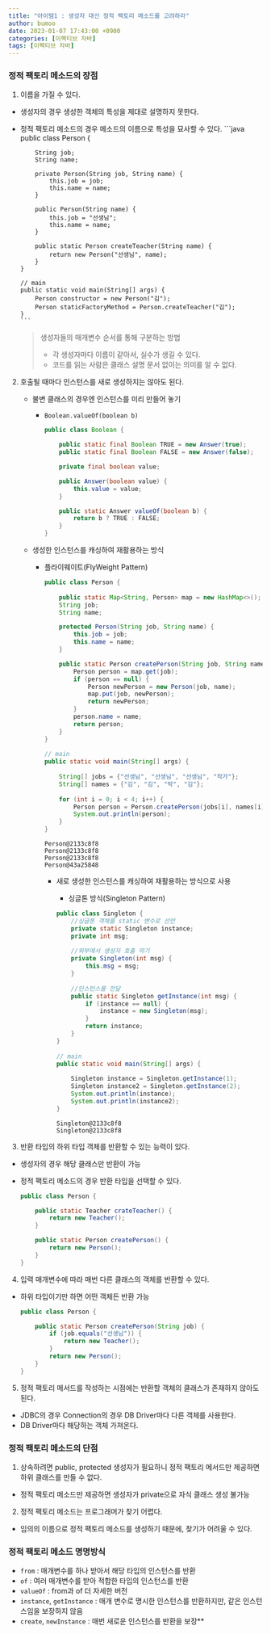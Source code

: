 ```yaml
---
title: "아이템1 : 생성자 대신 정적 팩토리 메소드를 고려하라"
author: bumoo
date: 2023-01-07 17:43:00 +0900
categories: [이펙티브 자바]
tags: [이펙티브 자바]
---
```


### 정적 팩토리 메소드의 장점

1. 이름을 가질 수 있다.
- 생성자의 경우 생성한 객체의 특성을 제대로 설명하지 못한다.
- 정적 팩토리 메소드의 경우 메소드의 이름으로 특성을 묘사할 수 있다.
      ```java
      public class Person {
    
          String job;
          String name;
    
          private Person(String job, String name) {
              this.job = job;
              this.name = name;
          }
    
          public Person(String name) {
              this.job = "선생님";
              this.name = name;
          }
    
          public static Person createTeacher(String name) {
              return new Person("선생님", name);
          }
      }
  
      // main
      public static void main(String[] args) {
          Person constructor = new Person("김");
          Person staticFactoryMethod = Person.createTeacher("김");
      }
      ```

    > 생성자들의 매개변수 순서를 통해 구분하는 방법
    > * 각 생성자마다 이름이 같아서, 실수가 생길 수 있다.
    > * 코드를 읽는 사람은 클래스 설명 문서 없이는 의미를 알 수 없다.

2. 호출될 때마다 인스턴스를 새로 생성하지는 않아도 된다. 
   - 불변 클래스의 경우엔 인스턴스를 미리 만들어 놓기
     - `Boolean.valueOf(boolean b)`
         ```java
         public class Boolean {
    
             public static final Boolean TRUE = new Answer(true);
             public static final Boolean FALSE = new Answer(false);
    
             private final boolean value;
    
             public Answer(boolean value) {
                 this.value = value;
             }
    
             public static Answer valueOf(boolean b) {
                 return b ? TRUE : FALSE;
             }
         }
         ```

    - 생성한 인스턴스를 캐싱하여 재활용하는 방식
      - 플라이웨이트(FlyWeight Pattern)
        ```java
        public class Person {
    
            public static Map<String, Person> map = new HashMap<>();
            String job;
            String name;
    	
            protected Person(String job, String name) {
                this.job = job;
                this.name = name;
            }
    	
            public static Person createPerson(String job, String name) {
                Person person = map.get(job);
                if (person == null) {
                    Person newPerson = new Person(job, name);
                    map.put(job, newPerson);
                    return newPerson;
                }
                person.name = name;
                return person;
            }
        }
    
        // main
        public static void main(String[] args) {
    
            String[] jobs = {"선생님", "선생님", "선생님", "작가"};
            String[] names = {"김", "김", "박", "김"};
    
            for (int i = 0; i < 4; i++) {
                Person person = Person.createPerson(jobs[i], names[i]);
                System.out.println(person);
            }
        }
        ```
        ```text
        Person@2133c8f8
        Person@2133c8f8
        Person@2133c8f8
        Person@43a25848
        ```

        - 새로 생성한 인스턴스를 캐싱하여 재활용하는 방식으로 사용
          - 싱글톤 방식(Singleton Pattern)

          ```java
          public class Singleton {
              //싱글톤 객체를 static 변수로 선언
              private static Singleton instance;
              private int msg;
    
              //외부에서 생성자 호출 막기
              private Singleton(int msg) {
                  this.msg = msg;
              }
    
              //인스턴스를 전달
              public static Singleton getInstance(int msg) {
                  if (instance == null) {
                      instance = new Singleton(msg);
                  }
                  return instance;
              }
          }
    
          // main
          public static void main(String[] args) {
    
              Singleton instance = Singleton.getInstance(1);
              Singleton instance2 = Singleton.getInstance(2);
              System.out.println(instance);
              System.out.println(instance2);
          }
          ```
          ```text
          Singleton@2133c8f8
          Singleton@2133c8f8
          ```

3. 반환 타입의 하위 타입 객체를 반환할 수 있는 능력이 있다.
  - 생성자의 경우 해당 클래스만 반환이 가능
  - 정적 팩토리 메소드의 경우 반환 타입을 선택할 수 있다.

    ```java
    public class Person {
    
        public static Teacher crateTeacher() {
            return new Teacher();
        }
    
        public static Person createPerson() {
            return new Person();
        }
    }
    ```

4. 입력 매개변수에 따라 매번 다른 클래스의 객체를 반환할 수 있다.
  - 하위 타입이기만 하면 어떤 객체든 반환 가능

    ```java
    public class Person {
    
        public static Person createPerson(String job) {
            if (job.equals("선생님")) {
                return new Teacher();
            }
            return new Person();
        }
    }
    ```

5. 정적 팩토리 메서드를 작성하는 시점에는 반환할 객체의 클래스가 존재하지 않아도 된다.
  - JDBC의 경우 Connection의 경우 DB Driver마다 다른 객체를 사용한다.
  - DB Driver마다 해당하는 객체 가져온다.

### 정적 팩토리 메소드의 단점

1. 상속하려면 public, protected 생성자가 필요하니 정적 팩토리 메서드만 제공하면 하위 클래스를 만들 수 없다.
  - 정적 팩토리 메소드만 제공하면 생성자가 private으로 자식 클래스 생성 불가능
2. 정적 팩토리 메소드는 프로그래머가 찾기 어렵다.
  - 임의의 이름으로 정적 팩토리 메소드를 생성하기 때문에, 찾기가 어려울 수 있다.

### 정적 팩토리 메소드 명명방식

- `from` : 매개변수를 하나 받아서 해당 타입의 인스턴스를 반환
- `of` : 여러 매개변수를 받아 적합한 타입의 인스턴스를 반환
- `valueOf` : from과 of 더 자세한 버전
- `instance`, `getInstance` : 매개 변수로 명시한 인스턴스를 반환하지만, 같은 인스턴스임을 보장하지 않음
- `create`, `newInstance` : 매번 새로운 인스턴스를 반환을 보장**

